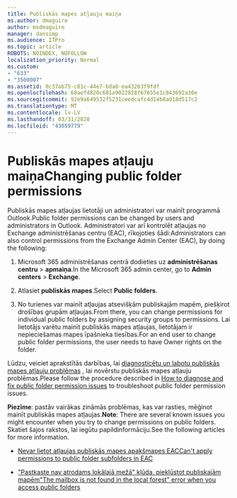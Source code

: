 ```yaml
---
title: Publiskās mapes atļauju maiņa
ms.author: dmaguire
author: msdmaguire
manager: dansimp
ms.audience: ITPro
ms.topic: article
ROBOTS: NOINDEX, NOFOLLOW
localization_priority: Normal
ms.custom:
- "633"
- "3500007"
ms.assetid: 0c37ab75-c81c-44e7-bda8-ea43263f9fdf
ms.openlocfilehash: 68aefd820c681a9022828f67655e1c843692a30e
ms.sourcegitcommit: 92e9a649532f5231ceedcafc4d14b8ad18d517c2
ms.translationtype: MT
ms.contentlocale: lv-LV
ms.lasthandoff: 03/31/2020
ms.locfileid: "43059779"
---
```

# <a name="changing-public-folder-permissions"></a><span data-ttu-id="7677d-102">Publiskās mapes atļauju maiņa</span><span class="sxs-lookup"><span data-stu-id="7677d-102">Changing public folder permissions</span></span>

<span data-ttu-id="7677d-103">Publiskās mapes atļaujas lietotāji un administratori var mainīt programmā Outlook.</span><span class="sxs-lookup"><span data-stu-id="7677d-103">Public folder permissions can be changed by users and administrators in Outlook.</span></span> <span data-ttu-id="7677d-104">Administratori var arī kontrolēt atļaujas no Exchange administrēšanas centru (EAC), rīkojoties šādi:</span><span class="sxs-lookup"><span data-stu-id="7677d-104">Administrators can also control permissions from the Exchange Admin Center (EAC), by doing the following:</span></span>
  
1. <span data-ttu-id="7677d-105">Microsoft 365 administrēšanas centrā dodieties uz **administrēšanas centru** \> **apmaiņa**.</span><span class="sxs-lookup"><span data-stu-id="7677d-105">In the Microsoft 365 admin center, go to **Admin centers** \> **Exchange**.</span></span>

2. <span data-ttu-id="7677d-106">Atlasiet **publiskās mapes**.</span><span class="sxs-lookup"><span data-stu-id="7677d-106">Select **Public folders**.</span></span>

3. <span data-ttu-id="7677d-107">No turienes var mainīt atļaujas atsevišķām publiskajām mapēm, piešķirot drošības grupām atļaujas.</span><span class="sxs-lookup"><span data-stu-id="7677d-107">From there, you can change permissions for individual public folders by assigning security groups to permissions.</span></span> <span data-ttu-id="7677d-108">Lai lietotājs varētu mainīt publiskās mapes atļaujas, lietotājam ir nepieciešamas mapes īpašnieka tiesības.</span><span class="sxs-lookup"><span data-stu-id="7677d-108">For an end user to change public folder permissions, the user needs to have Owner rights on the folder.</span></span>

<span data-ttu-id="7677d-109">Lūdzu, veiciet aprakstītās darbības, lai [diagnosticētu un labotu publiskās mapes atļauju problēmas](https://docs.microsoft.com/exchange/troubleshoot/public-folders/public-folder-permission-issues) , lai novērstu publiskās mapes atļauju problēmas.</span><span class="sxs-lookup"><span data-stu-id="7677d-109">Please follow the procedure described in [How to diagnose and fix public folder permission issues](https://docs.microsoft.com/exchange/troubleshoot/public-folders/public-folder-permission-issues) to troubleshoot public folder permission issues.</span></span>

<span data-ttu-id="7677d-110">**Piezīme**: pastāv vairākas zināmās problēmas, kas var rasties, mēģinot mainīt publiskās mapes atļaujas.</span><span class="sxs-lookup"><span data-stu-id="7677d-110">**Note**: There are several known issues you might encounter when you try to change permissions on public folders.</span></span> <span data-ttu-id="7677d-111">Skatiet šajos rakstos, lai iegūtu papildinformāciju.</span><span class="sxs-lookup"><span data-stu-id="7677d-111">See the following articles for more information.</span></span>

- [<span data-ttu-id="7677d-112">Nevar lietot atļaujas publiskās mapes apakšmapes EAC</span><span class="sxs-lookup"><span data-stu-id="7677d-112">Can't apply permissions to public folder subfolders in EAC</span></span>](https://docs.microsoft.com/exchange/troubleshoot/public-folders/can%E2%80%99t-apply-permissions-public-folder-subfolders)

- [<span data-ttu-id="7677d-113">"Pastkaste nav atrodams lokālajā mežā" kļūda, piekļūstot publiskajām mapēm</span><span class="sxs-lookup"><span data-stu-id="7677d-113">"The mailbox is not found in the local forest" error when you access public folders</span></span>](https://docs.microsoft.com/exchange/troubleshoot/public-folders/mailbox-not-found-local-forest-public-folder)
